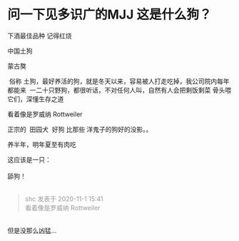 # 问一下见多识广的MJJ 这是什么狗？


下酒最佳品种 记得红烧

中国土狗

蒙古獒

<img src="static/image/smiley/default/lol.gif" smilieid="12" border="0" alt="" /> 俗称 土狗，最好养活的狗，就是冬天以来，容易被人打走吃掉，我公司院内每年都能来&nbsp;&nbsp;一二十只野狗，都很听话，不对任何人叫，自然有人会把剩饭剩菜 骨头喂它们，深懂生存之道

看着像是罗威纳 Rottweiler

正宗的&nbsp;&nbsp;田园犬&nbsp;&nbsp;好狗 比那些 洋鬼子的狗好的没影。。&nbsp; &nbsp;

养半年，明年夏至有肉吃<img src="static/image/smiley/default/titter.gif" smilieid="9" border="0" alt="" />

这应该是一只：<br />
<br />
舔狗！<br />
<br />
<img src="static/image/smiley/default/lol.gif" smilieid="12" border="0" alt="" /><img src="static/image/smiley/default/lol.gif" smilieid="12" border="0" alt="" /><img src="static/image/smiley/default/lol.gif" smilieid="12" border="0" alt="" />

<div class="quote"><blockquote><font color="#999999">shc 发表于 2020-11-1 15:41</font><br />
<font color="#999999">看着像是罗威纳 Rottweiler</font></blockquote></div><br />
但是没那么凶猛...

